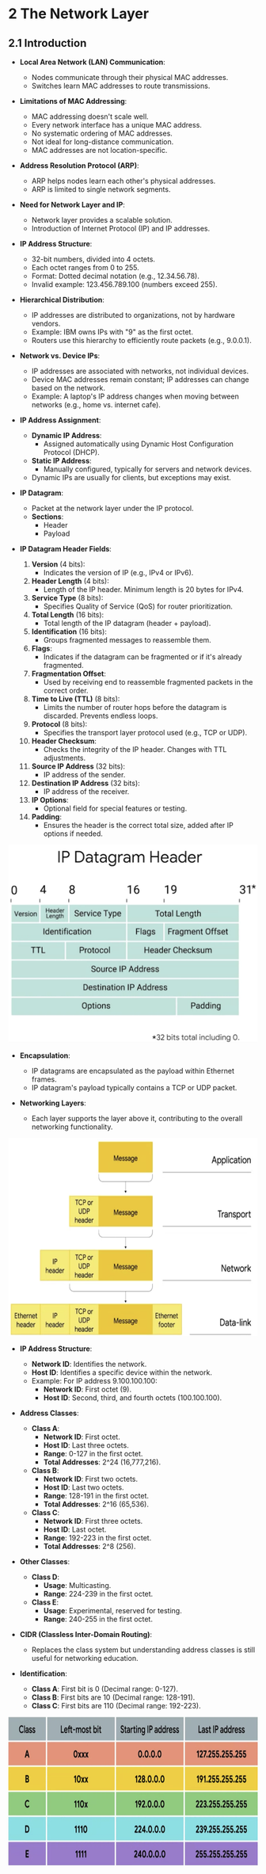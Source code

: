 
# 2 The Network Layer
## 2.1 Introduction
- **Local Area Network (LAN) Communication**:
  - Nodes communicate through their physical MAC addresses.
  - Switches learn MAC addresses to route transmissions.

- **Limitations of MAC Addressing**:
  - MAC addressing doesn't scale well.
  - Every network interface has a unique MAC address.
  - No systematic ordering of MAC addresses.
  - Not ideal for long-distance communication.
  - MAC addresses are not location-specific.

- **Address Resolution Protocol (ARP)**:
  - ARP helps nodes learn each other's physical addresses.
  - ARP is limited to single network segments.

- **Need for Network Layer and IP**:
  - Network layer provides a scalable solution.
  - Introduction of Internet Protocol (IP) and IP addresses.

- **IP Address Structure**:
  - 32-bit numbers, divided into 4 octets.
  - Each octet ranges from 0 to 255.
  - Format: Dotted decimal notation (e.g., 12.34.56.78).
  - Invalid example: 123.456.789.100 (numbers exceed 255).

- **Hierarchical Distribution**:
  - IP addresses are distributed to organizations, not by hardware vendors.
  - Example: IBM owns IPs with "9" as the first octet.
  - Routers use this hierarchy to efficiently route packets (e.g., 9.0.0.1).

- **Network vs. Device IPs**:
  - IP addresses are associated with networks, not individual devices.
  - Device MAC addresses remain constant; IP addresses can change based on the network.
  - Example: A laptop's IP address changes when moving between networks (e.g., home vs. internet cafe).

- **IP Address Assignment**:
  - **Dynamic IP Address**:
    - Assigned automatically using Dynamic Host Configuration Protocol (DHCP).
  - **Static IP Address**:
    - Manually configured, typically for servers and network devices.
  - Dynamic IPs are usually for clients, but exceptions may exist.

- **IP Datagram**:
  - Packet at the network layer under the IP protocol.
  - **Sections**:
    - Header
    - Payload

- **IP Datagram Header Fields**:
  1. **Version** (4 bits):
     - Indicates the version of IP (e.g., IPv4 or IPv6).
  2. **Header Length** (4 bits):
     - Length of the IP header. Minimum length is 20 bytes for IPv4.
  3. **Service Type** (8 bits):
     - Specifies Quality of Service (QoS) for router prioritization.
  4. **Total Length** (16 bits):
     - Total length of the IP datagram (header + payload).
  5. **Identification** (16 bits):
     - Groups fragmented messages to reassemble them.
  6. **Flags**:
     - Indicates if the datagram can be fragmented or if it's already fragmented.
  7. **Fragmentation Offset**:
     - Used by receiving end to reassemble fragmented packets in the correct order.
  8. **Time to Live (TTL)** (8 bits):
     - Limits the number of router hops before the datagram is discarded. Prevents endless loops.
  9. **Protocol** (8 bits):
     - Specifies the transport layer protocol used (e.g., TCP or UDP).
  10. **Header Checksum**:
      - Checks the integrity of the IP header. Changes with TTL adjustments.
  11. **Source IP Address** (32 bits):
      - IP address of the sender.
  12. **Destination IP Address** (32 bits):
      - IP address of the receiver.
  13. **IP Options**:
      - Optional field for special features or testing.
  14. **Padding**:
      - Ensures the header is the correct total size, added after IP options if needed.

<p align="center">
  <img src="https://github.com/JavadZandiyeh/Coursera-The-Bits-and-Bytes-of-Computer-Networking/blob/main/images/Screenshot%202024-08-07%20at%2014.29.23.png" height="400">
</p>

- **Encapsulation**:
  - IP datagrams are encapsulated as the payload within Ethernet frames.
  - IP datagram's payload typically contains a TCP or UDP packet.

- **Networking Layers**:
  - Each layer supports the layer above it, contributing to the overall networking functionality.
 
<p align="center">
  <img src="https://github.com/JavadZandiyeh/Coursera-The-Bits-and-Bytes-of-Computer-Networking/blob/main/images/Screenshot%202024-08-07%20at%2014.43.19.png" height="400">
</p>

- **IP Address Structure**:
  - **Network ID**: Identifies the network.
  - **Host ID**: Identifies a specific device within the network.
  - Example: For IP address 9.100.100.100:
    - **Network ID**: First octet (9).
    - **Host ID**: Second, third, and fourth octets (100.100.100).

- **Address Classes**:
  - **Class A**:
    - **Network ID**: First octet.
    - **Host ID**: Last three octets.
    - **Range**: 0-127 in the first octet.
    - **Total Addresses**: 2^24 (16,777,216).
  - **Class B**:
    - **Network ID**: First two octets.
    - **Host ID**: Last two octets.
    - **Range**: 128-191 in the first octet.
    - **Total Addresses**: 2^16 (65,536).
  - **Class C**:
    - **Network ID**: First three octets.
    - **Host ID**: Last octet.
    - **Range**: 192-223 in the first octet.
    - **Total Addresses**: 2^8 (256).

- **Other Classes**:
  - **Class D**:
    - **Usage**: Multicasting.
    - **Range**: 224-239 in the first octet.
  - **Class E**:
    - **Usage**: Experimental, reserved for testing.
    - **Range**: 240-255 in the first octet.

- **CIDR (Classless Inter-Domain Routing)**:
  - Replaces the class system but understanding address classes is still useful for networking education.

- **Identification**:
  - **Class A**: First bit is 0 (Decimal range: 0-127).
  - **Class B**: First bits are 10 (Decimal range: 128-191).
  - **Class C**: First bits are 110 (Decimal range: 192-223).

<p align="center">
  <img src="https://github.com/JavadZandiyeh/Coursera-The-Bits-and-Bytes-of-Computer-Networking/blob/main/images/Screenshot%202024-08-07%20at%2014.56.43.png" height="300">
</p>
